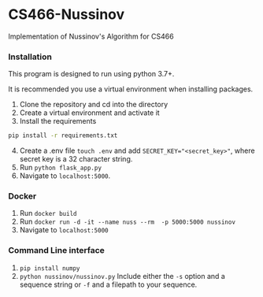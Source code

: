 # CS466-Nussinov
Implementation of Nussinov's Algorithm for CS466

### Installation
This program is designed to run using python 3.7+.

It is recommended you use a virtual environment when installing packages.

1. Clone the repository and cd into the directory
2. Create a virtual environment and activate it
3. Install the requirements

```bash
pip install -r requirements.txt
```
4. Create a .env file `touch .env` and add `SECRET_KEY="<secret_key>"`, where secret key is a 32 character string.
5. Run `python flask_app.py`
6. Navigate to `localhost:5000`.

### Docker
1. Run `docker build`
2. Run `docker run -d -it --name nuss --rm  -p 5000:5000 nussinov`
3. Navigate to `localhost:5000`

### Command Line interface
1. `pip install numpy`
2. `python nussinov/nussinov.py`
Include either the `-s` option and a sequence string or `-f` and a filepath to your sequence.
